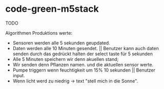 # code-green-m5stack


TODO

Algorithmen
  Produktions werte:
- Sensoren werden alle 5 sekunden geupdated.
- Daten werden alle 10 Minuten gesendet. || Benutzer kann auch daten senden durch das gedrückt halten der select taste für 5 sekunden
- Alle 5 Minuten speichern wir denn akuellen stand;
- Wir senden denn Pflanzen namen. und die aktuellen sensor werte.
- Pumpe triggern wenn feuchtigkeit um 15% 10 sekunden || Benutzer input.
- Wenn licht werd zu niedrig  -> text "stell mich in die Sonne".

